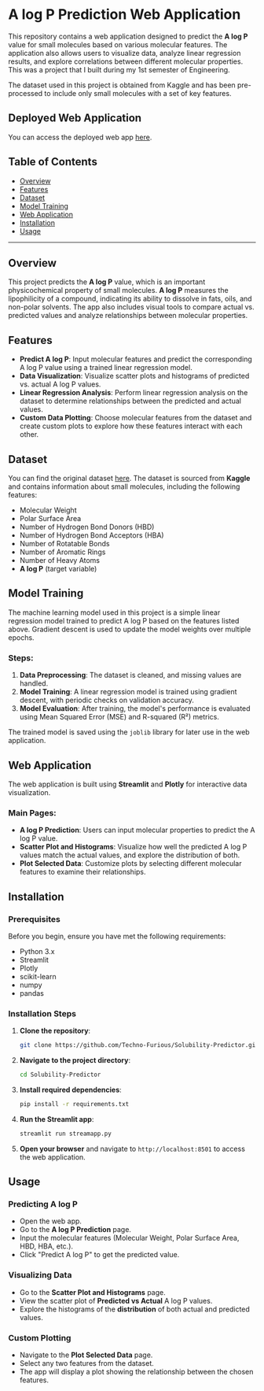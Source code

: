 # A log P Prediction Web Application

This repository contains a web application designed to predict the **A log P** value for small molecules based on various molecular features. The application also allows users to visualize data, analyze linear regression results, and explore correlations between different molecular properties. 
This was a project that I built during my 1st semester of Engineering.

The dataset used in this project is obtained from Kaggle and has been pre-processed to include only small molecules with a set of key features.

## Deployed Web Application

You can access the deployed web app [here](https://techno-furious-solubility-predictor-streamapp-pmmlbq.streamlit.app/).

## Table of Contents
- [Overview](#overview)
- [Features](#features)
- [Dataset](#dataset)
- [Model Training](#model-training)
- [Web Application](#web-application)
- [Installation](#installation)
- [Usage](#usage)

---

## Overview
This project predicts the **A log P** value, which is an important physicochemical property of small molecules. **A log P** measures the lipophilicity of a compound, indicating its ability to dissolve in fats, oils, and non-polar solvents. The app also includes visual tools to compare actual vs. predicted values and analyze relationships between molecular properties.

## Features
- **Predict A log P**: Input molecular features and predict the corresponding A log P value using a trained linear regression model.
- **Data Visualization**: Visualize scatter plots and histograms of predicted vs. actual A log P values.
- **Linear Regression Analysis**: Perform linear regression analysis on the dataset to determine relationships between the predicted and actual values.
- **Custom Data Plotting**: Choose molecular features from the dataset and create custom plots to explore how these features interact with each other.

## Dataset
You can find the original dataset [here](https://www.kaggle.com/code/ahmedelmaamounamin/solubility-prediction/input).
The dataset is sourced from **Kaggle** and contains information about small molecules, including the following features:
- Molecular Weight
- Polar Surface Area
- Number of Hydrogen Bond Donors (HBD)
- Number of Hydrogen Bond Acceptors (HBA)
- Number of Rotatable Bonds
- Number of Aromatic Rings
- Number of Heavy Atoms
- **A log P** (target variable)

## Model Training
The machine learning model used in this project is a simple linear regression model trained to predict A log P based on the features listed above. Gradient descent is used to update the model weights over multiple epochs.

### Steps:
1. **Data Preprocessing**: The dataset is cleaned, and missing values are handled.
2. **Model Training**: A linear regression model is trained using gradient descent, with periodic checks on validation accuracy.
3. **Model Evaluation**: After training, the model's performance is evaluated using Mean Squared Error (MSE) and R-squared (R²) metrics.

The trained model is saved using the `joblib` library for later use in the web application.

## Web Application
The web application is built using **Streamlit** and **Plotly** for interactive data visualization.

### Main Pages:
- **A log P Prediction**: Users can input molecular properties to predict the A log P value.
- **Scatter Plot and Histograms**: Visualize how well the predicted A log P values match the actual values, and explore the distribution of both.
- **Plot Selected Data**: Customize plots by selecting different molecular features to examine their relationships.

## Installation

### Prerequisites
Before you begin, ensure you have met the following requirements:
- Python 3.x
- Streamlit
- Plotly
- scikit-learn
- numpy
- pandas

### Installation Steps
1. **Clone the repository**:
    ```bash
    git clone https://github.com/Techno-Furious/Solubility-Predictor.git
    ```

2. **Navigate to the project directory**:
    ```bash
    cd Solubility-Predictor
    ```

3. **Install required dependencies**:
    ```bash
    pip install -r requirements.txt
    ```

4. **Run the Streamlit app**:
    ```bash
    streamlit run streamapp.py
    ```

5. **Open your browser** and navigate to `http://localhost:8501` to access the web application.

## Usage
### Predicting A log P
- Open the web app.
- Go to the **A log P Prediction** page.
- Input the molecular features (Molecular Weight, Polar Surface Area, HBD, HBA, etc.).
- Click "Predict A log P" to get the predicted value.

### Visualizing Data
- Go to the **Scatter Plot and Histograms** page.
- View the scatter plot of **Predicted vs Actual** A log P values.
- Explore the histograms of the **distribution** of both actual and predicted values.

### Custom Plotting
- Navigate to the **Plot Selected Data** page.
- Select any two features from the dataset.
- The app will display a plot showing the relationship between the chosen features.

